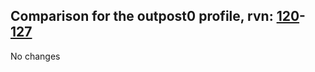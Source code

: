 ## Comparison for the outpost0 profile, rvn: [120](https://github.com/PRO100KatYT/FortniteProfileRevisions/tree/main/profiles/outpost0/120%20outpost0.json)-[127](https://github.com/PRO100KatYT/FortniteProfileRevisions/tree/main/profiles/outpost0/127%20outpost0.json)

No changes

